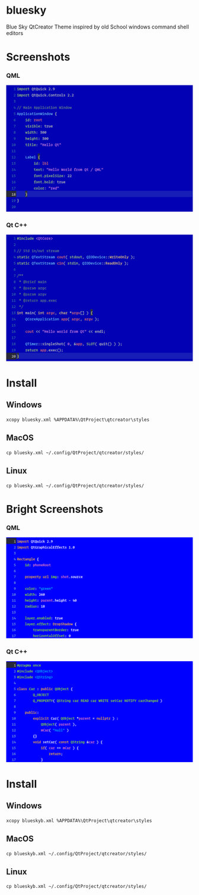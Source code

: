 # bluesky
Blue Sky QtCreator Theme inspired by old School windows command shell editors

# Screenshots

### QML
![QML](https://raw.githubusercontent.com/foxoman/bluesky/master/bluesky-qml.png)

### Qt C++
![Qt](https://raw.githubusercontent.com/foxoman/bluesky/master/bluesky-cpp.png)

# Install

## Windows
`xcopy bluesky.xml %APPDATA%\QtProject\qtcreator\styles`

## MacOS
`cp bluesky.xml ~/.config/QtProject/qtcreator/styles/`

## Linux
`cp bluesky.xml ~/.config/QtProject/qtcreator/styles/`


# Bright Screenshots

### QML
![QML](https://raw.githubusercontent.com/foxoman/bluesky/master/blueskyb-qml.png)

### Qt C++
![Qt](https://raw.githubusercontent.com/foxoman/bluesky/master/blueskyb-cpp.png)

# Install

## Windows
`xcopy blueskyb.xml %APPDATA%\QtProject\qtcreator\styles`

## MacOS
`cp blueskyb.xml ~/.config/QtProject/qtcreator/styles/`

## Linux
`cp blueskyb.xml ~/.config/QtProject/qtcreator/styles/`
